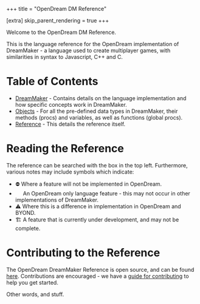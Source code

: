 +++
title = "OpenDream DM Reference"

[extra]
skip_parent_rendering = true
+++

Welcome to the OpenDream DM Reference. 

This is the language reference for the OpenDream implementation of DreamMaker - a language used to create multiplayer games, with similarities in syntax to Javascript, C++ and C.


# Table of Contents

- [DreamMaker](@/language/_index.md) - Contains details on the language implementation and how specific concepts work in DreamMaker.
- [Objects](@/objects/_index.md) - For all the pre-defined data types in DreamMaker, their methods (procs) and variables, as well as functions (global procs).
- [Reference](@/reference/_index.md) - This details the reference itself.

# Reading the Reference

The reference can be searched with the box in the top left. Furthermore, various notes may include symbols which indicate:  

- ⛔ Where a feature will not be implemented in OpenDream.
- <img src="favicon.svg" class="inline" width="16px"> An OpenDream only language feature - this may not occur in other implementations of DreamMaker.
- ⚠️ Where this is a difference in implementation in OpenDream and BYOND.
- 🏗️ A feature that is currently under development, and may not be complete.

# Contributing to the Reference

The OpenDream DreamMaker Reference is open source, and can be found [here](https://github.com/OpenDreamProject/od-dm-reference). Contributions are encouraged - we have a [guide for contributing](@/reference/contributing.md) to help you get started.

Other words, and stuff.